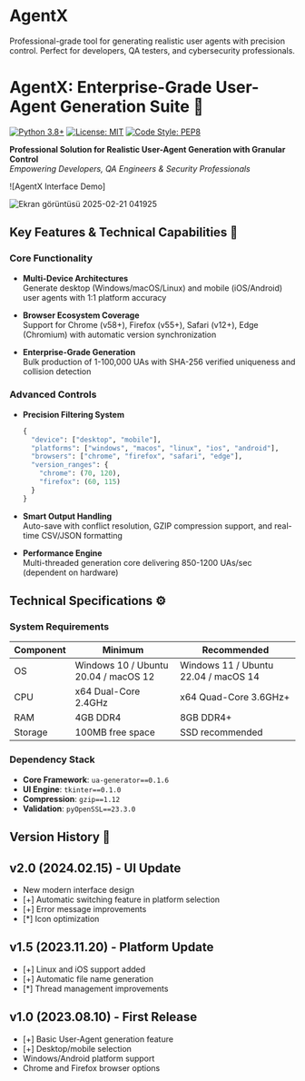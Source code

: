 # AgentX
Professional-grade tool for generating realistic user agents with precision control. Perfect for developers, QA testers, and cybersecurity professionals.
# AgentX: Enterprise-Grade User-Agent Generation Suite 🚀

[![Python 3.8+](https://img.shields.io/badge/python-3.8%2B-blue?logo=python&logoColor=white)](https://www.python.org/)
[![License: MIT](https://img.shields.io/badge/license-MIT-green)](LICENSE)
[![Code Style: PEP8](https://img.shields.io/badge/code%20style-PEP8-brightgreen)](https://peps.python.org/pep-0008/)

**Professional Solution for Realistic User-Agent Generation with Granular Control**  
*Empowering Developers, QA Engineers & Security Professionals*

![AgentX Interface Demo]

![Ekran görüntüsü 2025-02-21 041925](https://github.com/user-attachments/assets/8ef1669a-89f5-4105-845b-b5e55ebe1feb)

## Key Features & Technical Capabilities 🔧

### Core Functionality
- **Multi-Device Architectures**  
  Generate desktop (Windows/macOS/Linux) and mobile (iOS/Android) user agents with 1:1 platform accuracy

- **Browser Ecosystem Coverage**  
  Support for Chrome (v58+), Firefox (v55+), Safari (v12+), Edge (Chromium) with automatic version synchronization

- **Enterprise-Grade Generation**  
  Bulk production of 1-100,000 UAs with SHA-256 verified uniqueness and collision detection

### Advanced Controls
- **Precision Filtering System**
  ```python
  {
    "device": ["desktop", "mobile"],
    "platforms": ["windows", "macos", "linux", "ios", "android"],
    "browsers": ["chrome", "firefox", "safari", "edge"],
    "version_ranges": {
      "chrome": (70, 120),
      "firefox": (60, 115)
    }
  }
  ```
- **Smart Output Handling**  
  Auto-save with conflict resolution, GZIP compression support, and real-time CSV/JSON formatting

- **Performance Engine**  
  Multi-threaded generation core delivering 850-1200 UAs/sec (dependent on hardware)

## Technical Specifications ⚙️

### System Requirements
| Component | Minimum | Recommended |
|-----------|---------|-------------|
| OS        | Windows 10 / Ubuntu 20.04 / macOS 12 | Windows 11 / Ubuntu 22.04 / macOS 14 |
| CPU       | x64 Dual-Core 2.4GHz | x64 Quad-Core 3.6GHz+ |
| RAM       | 4GB DDR4 | 8GB DDR4+ |
| Storage   | 100MB free space | SSD recommended |

### Dependency Stack
- **Core Framework**: `ua-generator==0.1.6`
- **UI Engine**: `tkinter==0.1.0`
- **Compression**: `gzip==1.12`
- **Validation**: `pyOpenSSL==23.3.0`

## Version History 📜

## v2.0 (2024.02.15) - UI Update
- New modern interface design
- [+] Automatic switching feature in platform selection
- [+] Error message improvements
- [*] Icon optimization

## v1.5 (2023.11.20) - Platform Update
- [+] Linux and iOS support added
- [+] Automatic file name generation
- [*] Thread management improvements

## v1.0 (2023.08.10) - First Release
- [+] Basic User-Agent generation feature
- [+] Desktop/mobile selection
- Windows/Android platform support
- Chrome and Firefox browser options

